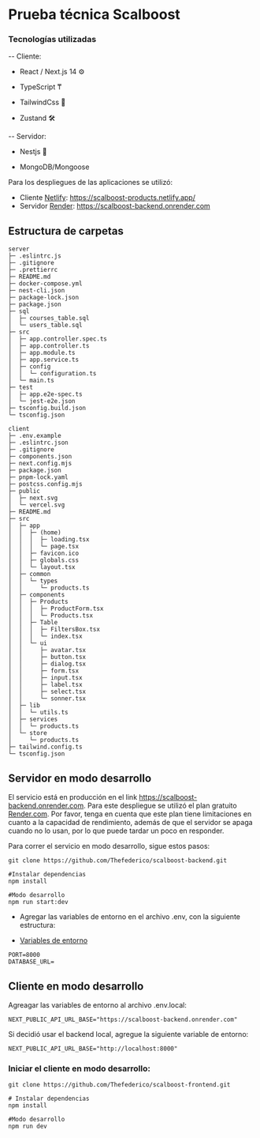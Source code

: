 # Prueba técnica Scalboost

### Tecnologías utilizadas

-- Cliente: 

- React / Next.js 14 ⚙️

- TypeScript ₸

- TailwindCss 🍃

- Zustand 🛠️

-- Servidor:

- Nestjs 🦁

- MongoDB/Mongoose

Para los despliegues de las aplicaciones se utilizó:
- Cliente [Netlify](https://www.netlify.com/): https://scalboost-products.netlify.app/
- Servidor [Render](https://www.render.com/): https://scalboost-backend.onrender.com

## Estructura de carpetas

```
server
├─ .eslintrc.js
├─ .gitignore
├─ .prettierrc
├─ README.md
├─ docker-compose.yml
├─ nest-cli.json
├─ package-lock.json
├─ package.json
├─ sql
│  ├─ courses_table.sql
│  └─ users_table.sql
├─ src
│  ├─ app.controller.spec.ts
│  ├─ app.controller.ts
│  ├─ app.module.ts
│  ├─ app.service.ts
│  ├─ config
│  │  └─ configuration.ts
│  └─ main.ts
├─ test
│  ├─ app.e2e-spec.ts
│  └─ jest-e2e.json
├─ tsconfig.build.json
└─ tsconfig.json
```

```
client
├─ .env.example
├─ .eslintrc.json
├─ .gitignore
├─ components.json
├─ next.config.mjs
├─ package.json
├─ pnpm-lock.yaml
├─ postcss.config.mjs
├─ public
│  ├─ next.svg
│  └─ vercel.svg
├─ README.md
├─ src
│  ├─ app
│  │  ├─ (home)
│  │  │  ├─ loading.tsx
│  │  │  └─ page.tsx
│  │  ├─ favicon.ico
│  │  ├─ globals.css
│  │  └─ layout.tsx
│  ├─ common
│  │  └─ types
│  │     └─ products.ts
│  ├─ components
│  │  ├─ Products
│  │  │  ├─ ProductForm.tsx
│  │  │  └─ Products.tsx
│  │  ├─ Table
│  │  │  ├─ FiltersBox.tsx
│  │  │  └─ index.tsx
│  │  └─ ui
│  │     ├─ avatar.tsx
│  │     ├─ button.tsx
│  │     ├─ dialog.tsx
│  │     ├─ form.tsx
│  │     ├─ input.tsx
│  │     ├─ label.tsx
│  │     ├─ select.tsx
│  │     └─ sonner.tsx
│  ├─ lib
│  │  └─ utils.ts
│  ├─ services
│  │  └─ products.ts
│  └─ store
│     └─ products.ts
├─ tailwind.config.ts
└─ tsconfig.json
```

## Servidor en modo desarrollo
El servicio está en producción en el link https://scalboost-backend.onrender.com. Para este despliegue se utilizó el plan gratuito [Render.com](https://render.com). Por favor, tenga en cuenta que este plan tiene limitaciones en cuanto a la capacidad de rendimiento, además de que el servidor se apaga cuando no lo usan, por lo que puede tardar un poco en responder.
 
Para correr el servicio en modo desarrollo, sigue estos pasos:

```(bash)
git clone https://github.com/Thefederico/scalboost-backend.git

#Instalar dependencias
npm install

#Modo desarrollo
npm run start:dev
```
- Agregar las  variables de entorno en el archivo .env, con la siguiente estructura:

- [Variables de entorno](https://drive.google.com/file/d/1fqu3Em0utzVGnvaJ6GQ1CPKAHPJXDCcp/view?usp=sharing)

```
PORT=8000
DATABASE_URL=
```

## Cliente en modo desarrollo
Agreagar las variables de entorno al archivo .env.local:

```(txt)
NEXT_PUBLIC_API_URL_BASE="https://scalboost-backend.onrender.com"
```

Si decidió usar el backend local, agregue la siguiente variable de entorno:

```(txt)
NEXT_PUBLIC_API_URL_BASE="http://localhost:8000"
```

###  Iniciar el cliente en modo desarrollo:

```(bash)
git clone https://github.com/Thefederico/scalboost-frontend.git

# Instalar dependencias
npm install

#Modo desarrollo
npm run dev
```
